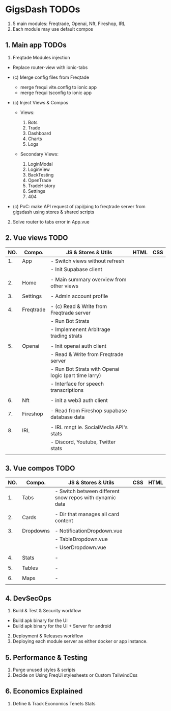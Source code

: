 # GigsDash TODOs

1. 5 main modules: Freqtrade, Openai, Nft, Fireshop, IRL
2. Each module may use default compos

## **1. Main app TODOs**

1. Freqtade Modules injection

- Replace router-view with ionic-tabs
- (c) Merge config files from Freqtade

  - merge frequi vite.config to ionic app
  - merge frequi tsconfig to ionic app

- (c) Inject Views & Compos

  - Views:

    1. Bots
    2. Trade
    3. Dashboard
    4. Charts
    5. Logs

  - Secondary Views:

    1. LoginModal
    2. LoginView
    3. BackTesting
    4. OpenTrade
    5. TradeHistory
    6. Settings
    7. 404

- (c) PoC: make API request of /api/ping to freqtrade server from gigsdash using stores & shared scripts

2. Solve router to tabs error in App.vue

## **2. Vue views TODO**

| NO. | Compo.    | JS & Stores & Utils                                  | HTML | CSS |
| --- | --------- | ---------------------------------------------------- | ---- | --- |
| 1.  | App       | - Switch views without refresh                       |      |     |
|     |           | - Init Supabase client                               |      |     |
|     |           |                                                      |      |     |
| 2.  | Home      | - Main summary overview from other views             |      |     |
|     |           |                                                      |      |     |
| 3.  | Settings  | - Admin account profile                              |      |     |
|     |           |                                                      |      |     |
| 4.  | Freqtrade | - (c) Read & Write from Freqtrade server             |      |     |
|     |           | - Run Bot Strats                                     |      |     |
|     |           | - Implemenent Arbitrage trading strats               |      |     |
|     |           |                                                      |      |     |
| 5.  | Openai    | - Init openai auth client                            |      |     |
|     |           | - Read & Write from Freqtrade server                 |      |     |
|     |           | - Run Bot Strats with Openai logic (part time larry) |      |     |
|     |           | - Interface for speech transcriptions                |      |     |
|     |           |                                                      |      |     |
| 6.  | Nft       | - init a web3 auth client                            |      |     |
|     |           |                                                      |      |     |
| 7.  | Fireshop  | - Read from Fireshop supabase database data          |      |     |
|     |           |                                                      |      |     |
| 8.  | IRL       | - IRL mngt ie. SocialMedia API's stats               |      |     |
|     |           | - Discord, Youtube, Twitter stats                    |      |     |
|     |           |                                                      |      |     |

## **3. Vue compos TODO**

| NO. | Compo.    | JS & Stores & Utils                                     | CSS | HTML |
| --- | --------- | ------------------------------------------------------- | --- | ---- |
| 1.  | Tabs      | - Switch between different snow repos with dynamic data |     |      |
|     |           |                                                         |     |      |
| 2.  | Cards     | - Dir that manages all card content                     |     |      |
|     |           |                                                         |     |      |
| 3.  | Dropdowns | - NotificationDropdown.vue                              |     |      |
|     |           | - TableDropdown.vue                                     |     |      |
|     |           | - UserDropdown.vue                                      |     |      |
|     |           |                                                         |     |      |
| 4.  | Stats     | -                                                       |     |      |
|     |           |                                                         |     |      |
| 5.  | Tables    | -                                                       |     |      |
|     |           |                                                         |     |      |
| 6.  | Maps      | -                                                       |     |      |
|     |           |                                                         |     |      |

## **4. DevSecOps**

1. Build & Test & Security workflow

- Build apk binary for the UI
- Build apk binary for the UI + Server for android

2. Deployment & Releases workflow
3. Deploying each module server as either docker or app instance.

## **5. Performance & Testing**

1. Purge unused styles & scripts
2. Decide on Using FreqUi stylesheets or Custom TailwindCss

## **6. Economics Explained**

1. Define & Track Economics Tenets Stats
